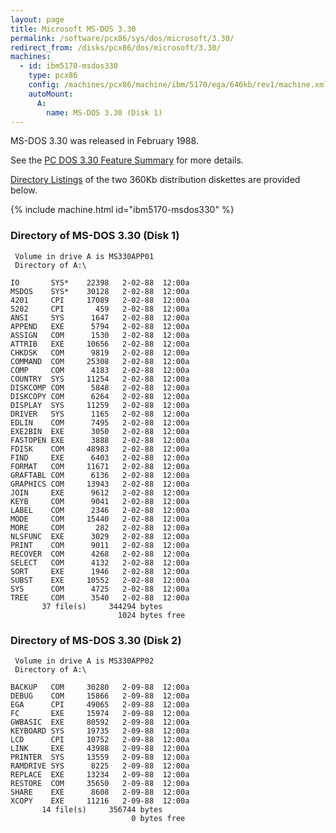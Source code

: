 ```yaml
---
layout: page
title: Microsoft MS-DOS 3.30
permalink: /software/pcx86/sys/dos/microsoft/3.30/
redirect_from: /disks/pcx86/dos/microsoft/3.30/
machines:
  - id: ibm5170-msdos330
    type: pcx86
    config: /machines/pcx86/machine/ibm/5170/ega/640kb/rev1/machine.xml
    autoMount:
      A:
        name: MS-DOS 3.30 (Disk 1)
---
```


MS-DOS 3.30 was released in February 1988.

See the [PC DOS 3.30 Feature Summary](/software/pcx86/sys/dos/ibm/3.30/#feature-summary) for more details.

[Directory Listings](#directory-of-ms-dos-330-disk-1) of the two 360Kb distribution diskettes are provided below.

{% include machine.html id="ibm5170-msdos330" %}

### Directory of MS-DOS 3.30 (Disk 1)

     Volume in drive A is MS330APP01
     Directory of A:\

    IO       SYS*    22398   2-02-88  12:00a
    MSDOS    SYS*    30128   2-02-88  12:00a
    4201     CPI     17089   2-02-88  12:00a
    5202     CPI       459   2-02-88  12:00a
    ANSI     SYS      1647   2-02-88  12:00a
    APPEND   EXE      5794   2-02-88  12:00a
    ASSIGN   COM      1530   2-02-88  12:00a
    ATTRIB   EXE     10656   2-02-88  12:00a
    CHKDSK   COM      9819   2-02-88  12:00a
    COMMAND  COM     25308   2-02-88  12:00a
    COMP     COM      4183   2-02-88  12:00a
    COUNTRY  SYS     11254   2-02-88  12:00a
    DISKCOMP COM      5848   2-02-88  12:00a
    DISKCOPY COM      6264   2-02-88  12:00a
    DISPLAY  SYS     11259   2-02-88  12:00a
    DRIVER   SYS      1165   2-02-88  12:00a
    EDLIN    COM      7495   2-02-88  12:00a
    EXE2BIN  EXE      3050   2-02-88  12:00a
    FASTOPEN EXE      3888   2-02-88  12:00a
    FDISK    COM     48983   2-02-88  12:00a
    FIND     EXE      6403   2-02-88  12:00a
    FORMAT   COM     11671   2-02-88  12:00a
    GRAFTABL COM      6136   2-02-88  12:00a
    GRAPHICS COM     13943   2-02-88  12:00a
    JOIN     EXE      9612   2-02-88  12:00a
    KEYB     COM      9041   2-02-88  12:00a
    LABEL    COM      2346   2-02-88  12:00a
    MODE     COM     15440   2-02-88  12:00a
    MORE     COM       282   2-02-88  12:00a
    NLSFUNC  EXE      3029   2-02-88  12:00a
    PRINT    COM      9011   2-02-88  12:00a
    RECOVER  COM      4268   2-02-88  12:00a
    SELECT   COM      4132   2-02-88  12:00a
    SORT     EXE      1946   2-02-88  12:00a
    SUBST    EXE     10552   2-02-88  12:00a
    SYS      COM      4725   2-02-88  12:00a
    TREE     COM      3540   2-02-88  12:00a
           37 file(s)     344294 bytes
                            1024 bytes free

### Directory of MS-DOS 3.30 (Disk 2)

     Volume in drive A is MS330APP02
     Directory of A:\

    BACKUP   COM     30280   2-09-88  12:00a
    DEBUG    COM     15866   2-09-88  12:00a
    EGA      CPI     49065   2-09-88  12:00a
    FC       EXE     15974   2-09-88  12:00a
    GWBASIC  EXE     80592   2-09-88  12:00a
    KEYBOARD SYS     19735   2-09-88  12:00a
    LCD      CPI     10752   2-09-88  12:00a
    LINK     EXE     43988   2-09-88  12:00a
    PRINTER  SYS     13559   2-09-88  12:00a
    RAMDRIVE SYS      8225   2-09-88  12:00a
    REPLACE  EXE     13234   2-09-88  12:00a
    RESTORE  COM     35650   2-09-88  12:00a
    SHARE    EXE      8608   2-09-88  12:00a
    XCOPY    EXE     11216   2-09-88  12:00a
           14 file(s)     356744 bytes
                               0 bytes free
